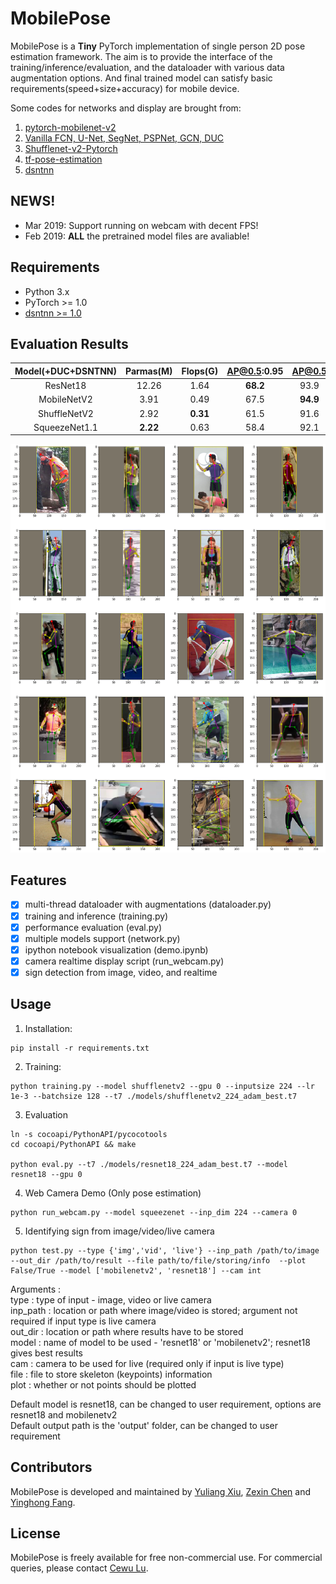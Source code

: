# MobilePose

MobilePose is a **Tiny** PyTorch implementation of single person 2D pose estimation framework. The aim is to provide the interface of the training/inference/evaluation, and the dataloader with various data augmentation options. And final trained model can satisfy basic requirements(speed+size+accuracy) for mobile device.

Some codes for networks and display are brought from:
1. [pytorch-mobilenet-v2](https://github.com/tonylins/pytorch-mobilenet-v2)
2. [Vanilla FCN, U-Net, SegNet, PSPNet, GCN, DUC](https://github.com/zijundeng/pytorch-semantic-segmentation)
3. [Shufflenet-v2-Pytorch](https://github.com/ericsun99/Shufflenet-v2-Pytorch)
4. [tf-pose-estimation](https://github.com/ildoonet/tf-pose-estimation) 
5. [dsntnn](https://github.com/anibali/dsntnn)

## NEWS!

- Mar 2019: Support running on webcam with decent FPS!  
- Feb 2019: **ALL** the pretrained model files are avaliable!

## Requirements

- Python 3.x
- PyTorch >= 1.0
- [dsntnn >= 1.0](https://github.com/anibali/dsntnn)

## Evaluation Results

|Model(+DUC+DSNTNN)|Parmas(M)|Flops(G)|AP@0.5:0.95|AP@0.5|AR@0.5:0.95|AR@0.5|Link|
|:---:|:---:|:---:|:---:|:---:|:---:|:---:|:---:|
|ResNet18|12.26|1.64|**68.2**|93.9|**79.7**|96.7|[51.5M](https://drive.google.com/open?id=17Z1zetIVDI4_8-ZoFgTRsjHtDpwGtjRT)|
|MobileNetV2|3.91|0.49|67.5|**94.9**|79.4|**97.1**|[16.6M](https://drive.google.com/open?id=15Ihv1bVQv6_tYTFlECJMNrXEmrrka5g4)|
|ShuffleNetV2|2.92|**0.31**|61.5|91.6|74.8|95.5|[12.4M](https://drive.google.com/open?id=184Zg4E6HbbizPFYcELMXCd7mwWXdUd3U)|
|SqueezeNet1.1|**2.22**|0.63|58.4|92.1|72.3|95.8|[9.3M](https://drive.google.com/open?id=1RePeiBJHeHvmYTQ5vAUJHC5CstHIBcP0)|

<div align="center">
    <img src="./demo.png">
</div>

## Features

- [x] multi-thread dataloader with augmentations (dataloader.py)
- [x] training and inference (training.py)
- [x] performance evaluation (eval.py)
- [x] multiple models support (network.py)
- [x] ipython notebook visualization (demo.ipynb)
- [x] camera realtime display script (run_webcam.py)
- [x] sign detection from image, video, and realtime

## Usage

1. Installation:

```shell
pip install -r requirements.txt
```

2. Training:

```shell
python training.py --model shufflenetv2 --gpu 0 --inputsize 224 --lr 1e-3 --batchsize 128 --t7 ./models/shufflenetv2_224_adam_best.t7
```

3. Evaluation

```shell
ln -s cocoapi/PythonAPI/pycocotools
cd cocoapi/PythonAPI && make

python eval.py --t7 ./models/resnet18_224_adam_best.t7 --model resnet18 --gpu 0
```

4. Web Camera Demo (Only pose estimation)
```shell
python run_webcam.py --model squeezenet --inp_dim 224 --camera 0
```

5. Identifying sign from image/video/live camera

```shell
python test.py --type {'img','vid', 'live'} --inp_path /path/to/image --out_dir /path/to/result --file path/to/file/storing/info  --plot False/True --model ['mobilenetv2', 'resnet18'] --cam int
```
Arguments :\
type : type of input - image, video or live camera\
inp_path : location or path where image/video is stored; argument not required if input type is live camera\
out_dir : location or path where results have to be stored\
model : name of model to be used - 'resnet18' or 'mobilenetv2'; resnet18 gives best results\
cam : camera to be used for live (required only if input is live type)\
file : file to store skeleton (keypoints) information\
plot : whether or not points should be plotted
    
Default model is resnet18, can be changed to user requirement, options are resnet18 and mobilenetv2\
Default output path is the 'output' folder, can be changed to user requirement

## Contributors

MobilePose is developed and maintained by [Yuliang Xiu](http://xiuyuliang.cn/about/), [Zexin Chen](https://github.com/ZexinChen) and [Yinghong Fang](https://github.com/Fangyh09).

## License

MobilePose is freely available for free non-commercial use. For commercial queries, please contact [Cewu Lu](http://www.mvig.org/).
